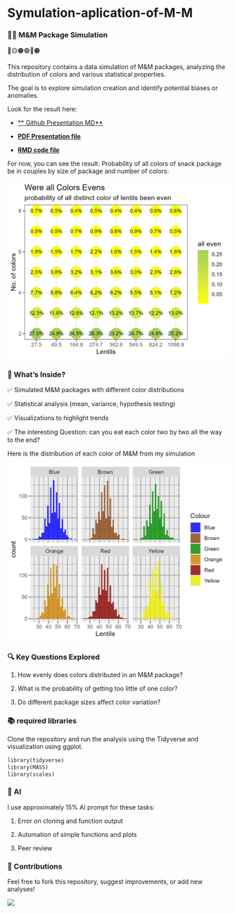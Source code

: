 # Symulation-aplication-of-M-M

### 🍫🍬 M&M Package Simulation


🔴🟡🟠🟢🔵🟤


This repository contains a data simulation of M&M packages, analyzing the distribution of colors and various statistical properties.

The goal is to explore simulation creation and identify potential biases or anomalies.

Look for the result here:

* [** Github Presentation MD**](https://github.com/YoniGR94/Symulation-aplication-of-M-M/blob/main/MnM-sampling-report.md)


* [**PDF Presentation file**](https://github.com/YoniGR94/Symulation-aplication-of-M-M/blob/main/MnM-sampling-report.pdf)


* [**RMD code file**](https://github.com/YoniGR94/Symulation-aplication-of-M-M/blob/main/MnM-sampling-report.Rmd)

For now, you can see the result: Probability of all colors of snack package be in couples by size of package and number of colors:

<img src="https://github.com/YoniGR94/Symulation-aplication-of-M-M/blob/main/Heatmap_all_evens.png?raw=true" width="600"/>

### 📂 What’s Inside?

✅ Simulated M&M packages with different color distributions

✅ Statistical analysis (mean, variance, hypothesis testing)

✅ Visualizations to highlight trends

✅ The interesting Question: can you eat each color two by two all the way to the end?


Here is the distribution of each color of M&M from my simulation

<img src="https://github.com/YoniGR94/Symulation-aplication-of-M-M/blob/main/colored_M&M.png?raw=true" width="600"/>

### 🔍 Key Questions Explored

1. How evenly does colors distributed in an M&M package?

2. What is the probability of getting too little of one color?

3. Do different package sizes affect color variation?

### 📚 required libraries

Clone the repository and run the analysis using the Tidyverse and visualization using ggplot.

```
library(tidyverse)
library(MASS)
library(scales)
```

### 🔧 AI

I use approximately 15% AI prompt for these tasks:

1. Error on cloning and function output

2. Automation of simple functions and plots

3. Peer review

### 🤝 Contributions

Feel free to fork this repository, suggest improvements, or add new analyses!

![](https://img.shields.io/github/commit-activity/m/YoniGR94/Symulation-aplication-of-M-M?label=commited&logo=git&style=plastic)